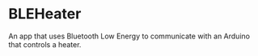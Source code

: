 # BLEHeater
An app that uses Bluetooth Low Energy to communicate with an Arduino that controls a heater.
